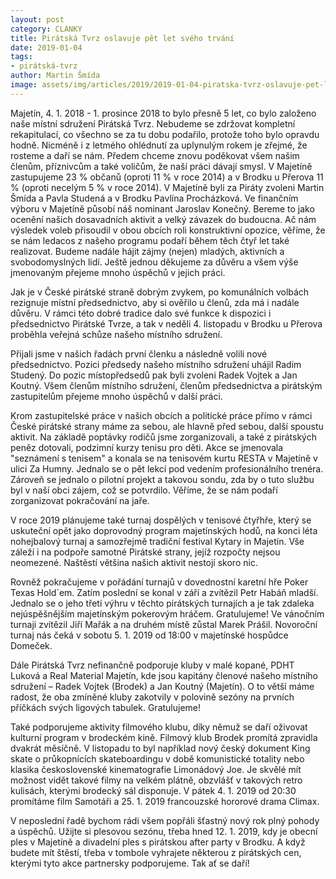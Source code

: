 ```yaml
---
layout: post
category: CLANKY
title: Pirátská Tvrz oslavuje pět let svého trvání
date: 2019-01-04
tags: 
- pirátská-tvrz
author: Martin Šmída
image: assets/img/articles/2019/2019-01-04-piratska-tvrz-oslavuje-pet-let-sveho-trvani.jpg  #751x422 pixelu
---
```

Majetín, 4. 1. 2018 - 1. prosince 2018 to bylo přesně 5 let, co bylo založeno naše místní sdružení Pirátská Tvrz. Nebudeme se zdržovat kompletní rekapitulací, co všechno se za tu dobu podařilo, protože toho bylo opravdu hodně. Nicméně i z letmého ohlédnutí za uplynulým rokem je zřejmé, že rosteme a daří se nám. Předem chceme znovu poděkovat všem našim členům, příznivcům a také voličům, že naší práci dávají smysl. V Majetíně zastupujeme 23 % občanů (oproti 11 % v roce 2014) a v Brodku u Přerova 11 % (oproti necelým 5 % v roce 2014). V Majetíně byli za Piráty zvoleni Martin Šmída a Pavla Studená a v Brodku Pavlína Procházková. Ve finančním výboru v Majetíně působí náš nominant Jaroslav Konečný. Bereme to jako ocenění našich dosavadních aktivit a velký závazek do budoucna. Ač nám výsledek voleb přisoudil v obou obcích roli konstruktivní opozice, věříme, že se nám ledacos z našeho programu podaří během těch čtyř let také realizovat. Budeme nadále hájit zájmy (nejen) mladých, aktivních a svobodomyslných lidí. Ještě jednou děkujeme za důvěru a všem výše jmenovaným přejeme mnoho úspěchů v jejich práci.

Jak je v České pirátské straně dobrým zvykem, po komunálních volbách rezignuje místní předsednictvo, aby si ověřilo u členů, zda má i nadále důvěru. V rámci této dobré tradice dalo své funkce k dispozici i předsednictvo Pirátské Tvrze, a tak v neděli 4. listopadu v Brodku u Přerova proběhla veřejná schůze našeho místního sdružení.

Přijali jsme v našich řadách první členku a následně volili nové předsednictvo. Pozici předsedy našeho místního sdružení uhájil Radim Studený. Do pozic místopředsedů pak byli zvoleni Radek Vojtek a Jan Koutný. Všem členům místního sdružení, členům předsednictva a pirátským zastupitelům přejeme mnoho úspěchů v další práci.

Krom zastupitelské práce v našich obcích a politické práce přímo v rámci České pirátské strany máme za sebou, ale hlavně před sebou, další spoustu aktivit. Na základě poptávky rodičů jsme zorganizovali, a také z pirátských peněz dotovali, podzimní kurzy tenisu pro děti. Akce se jmenovala "seznámení s tenisem" a konala se na tenisovém kurtu RESTA v Majetíně v ulici Za Humny. Jednalo se o pět lekcí pod vedením profesionálního trenéra. Zároveň se jednalo o pilotní projekt a takovou sondu, zda by o tuto službu byl v naší obci zájem, což se potvrdilo. Věříme, že se nám podaří zorganizovat pokračování na jaře.

V roce 2019 plánujeme také turnaj dospělých v tenisové čtyřhře, který se uskuteční opět jako doprovodný program majetínských hodů, na konci léta nohejbalový turnaj a samozřejmě tradiční festival Kytary in Majetín. Vše záleží i na podpoře samotné Pirátské strany, jejíž rozpočty nejsou neomezené. Naštěstí většina našich aktivit nestojí skoro nic.

Rovněž pokračujeme v pořádání turnajů v dovednostní karetní hře Poker Texas Hold´em. Zatím poslední se konal v září a zvítězil Petr Habáň mladší. Jednalo se o jeho třetí výhru v těchto pirátských turnajích a je tak zdaleka nejúspěšnějším majetínským pokerovým hráčem. Gratulujeme! Ve vánočním turnaji zvítězil Jiří Mařák a na druhém místě zůstal Marek Prášil. Novoroční turnaj nás čeká v sobotu 5. 1. 2019 od 18:00 v majetínské hospůdce Domeček.

Dále Pirátská Tvrz nefinančně podporuje kluby v malé kopané, PDHT Luková a Real Material Majetín, kde jsou kapitány členové našeho místního sdružení – Radek Vojtek (Brodek) a Jan Koutný (Majetín). O to větší máme radost, že oba zmíněné kluby zakotvily v polovině sezóny na prvních příčkách svých ligových tabulek. Gratulujeme!

Také podporujeme aktivity filmového klubu, díky němuž se daří oživovat kulturní program v brodeckém kině. Filmový klub Brodek promítá zpravidla dvakrát měsíčně. V listopadu to byl například nový český dokument King skate o průkopnících skateboardingu v době komunistické totality nebo klasika československé kinematografie Limonádový Joe. Je skvělé mít možnost vidět takové filmy na velkém plátně, obzvlášť v takových retro kulisách, kterými brodecký sál disponuje. V pátek 4. 1. 2019 od 20:30 promítáme film Samotáři a 25. 1. 2019 francouzské hororové drama Climax.

V neposlední řadě bychom rádi všem popřáli šťastný nový rok plný pohody a úspěchů. Užijte si plesovou sezónu, třeba hned 12. 1. 2019, kdy je obecní ples v Majetíně a divadelní ples s pirátskou after party v Brodku. A když budete mít štěstí, třeba v tombole vyhrajete některou z pirátských cen, kterými tyto akce partnersky podporujeme. Tak ať se daří!
